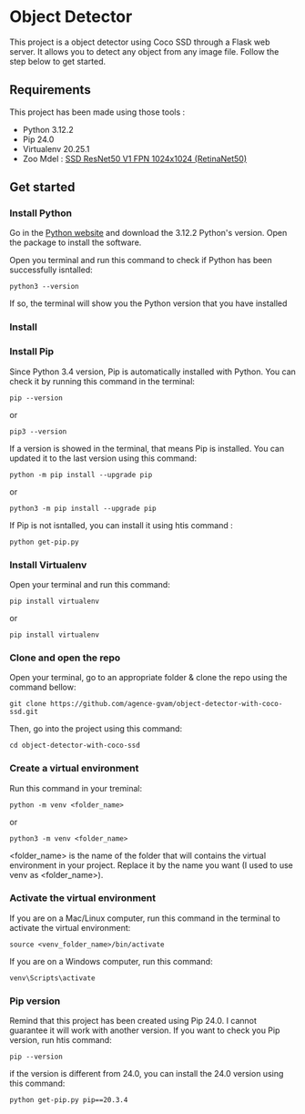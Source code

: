 # Object Detector

This project is a object detector using Coco SSD through a Flask web server. It allows you to detect any object from any image file. Follow the step below to get started.


## Requirements
This project has been made using those tools :
* Python 3.12.2
* Pip 24.0
* Virtualenv 20.25.1
* Zoo Mdel : [SSD ResNet50 V1 FPN 1024x1024 (RetinaNet50)](https://github.com/tensorflow/models/blob/master/research/object_detection/g3doc/tf2_detection_zoo.md)



## Get started
### Install Python
Go in the [Python website](https://www.python.org/downloads/) and download the 3.12.2 Python's version. Open the package to install the software.

Open you terminal and run this command to check if Python has been successfully isntalled:
```
python3 --version
```

If so, the terminal will show you the Python version that you have installed

### Install 

### Install Pip
Since Python 3.4 version, Pip is automatically installed with Python. You can check it by running this command in the terminal:
```
pip --version
```
or
```
pip3 --version
```

If a version is showed in the terminal, that means Pip is installed. You can updated it to the last version using this command:
```
python -m pip install --upgrade pip
```
or
```
python3 -m pip install --upgrade pip
```

If Pip is not isntalled, you can install it using htis command :
```
python get-pip.py
```

### Install Virtualenv
Open your terminal and run this command:
```
pip install virtualenv
```
or
```
pip install virtualenv
```

### Clone and open the repo

Open your terminal, go to an appropriate folder & clone the repo using the command bellow:
```
git clone https://github.com/agence-gvam/object-detector-with-coco-ssd.git
```
Then, go into the project using this command:
```
cd object-detector-with-coco-ssd
```

### Create a virtual environment
Run this command in your treminal:
```
python -m venv <folder_name>
```
or
```
python3 -m venv <folder_name>
```
<folder_name> is the name of the folder that will contains the virtual environment in your project. Replace it by the name you want (I used to use venv as <folder_name>).

### Activate the virtual environment
If you are on a Mac/Linux computer, run this command in the terminal to activate the virtual environment:
```
source <venv_folder_name>/bin/activate
```

If you are on a Windows computer, run this command:
```
venv\Scripts\activate
```




### Pip version
Remind that this project has been created using Pip 24.0. I cannot guarantee it will work with another version. If you want to check you Pip version, run htis command:
```
pip --version
```
if the version is different from 24.0, you can install the 24.0 version using this command:
```
python get-pip.py pip==20.3.4
```



